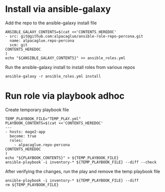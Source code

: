 # Install via ansible-galaxy

  Add the repo to the ansible-galaxy install file

    ANSIBLE_GALAXY_CONTENTS=$(cat <<'CONTENTS_HEREDOC'
    - src: git@github.com:alpacaglue/ansible-role-repo-percona.git
      name: alpacaglue.repo-percona
      scm: git
    CONTENTS_HEREDOC
    )
    echo "${ANSIBLE_GALAXY_CONTENTS}" >> ansible_roles.yml

  Run the ansible-galaxy install to install roles from various repos

    ansible-galaxy -r ansible_roles.yml install

# Run role via playbook adhoc

  Create temporary playbook file
  
    TEMP_PLAYBOOK_FILE="TEMP_PLAY.yml"
    PLAYBOOK_CONTENTS=$(cat <<'CONTENTS_HEREDOC'
    ---
    - hosts: mage2-app
      become: true
      roles:
        - alpacaglue.repo-percona
    CONTENTS_HEREDOC
    )
    echo "${PLAYBOOK_CONTENTS}" > ${TEMP_PLAYBOOK_FILE}
    ansible-playbook -i inventory-* ${TEMP_PLAYBOOK_FILE} --diff --check

  After verifying the changes, run the play and remove the temp playbook file
  
    ansible-playbook -i inventory-* ${TEMP_PLAYBOOK_FILE} --diff
    rm ${TEMP_PLAYBOOK_FILE}
